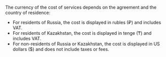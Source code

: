 
The currency of the cost of services depends on the agreement and the country of residence:
* For residents of Russia, the cost is displayed in rubles (₽) and includes VAT.
* For residents of Kazakhstan, the cost is displayed in tenge (₸) and includes VAT.
* For non-residents of Russia or Kazakhstan, the cost is displayed in US dollars ($) and does not include taxes or fees.


